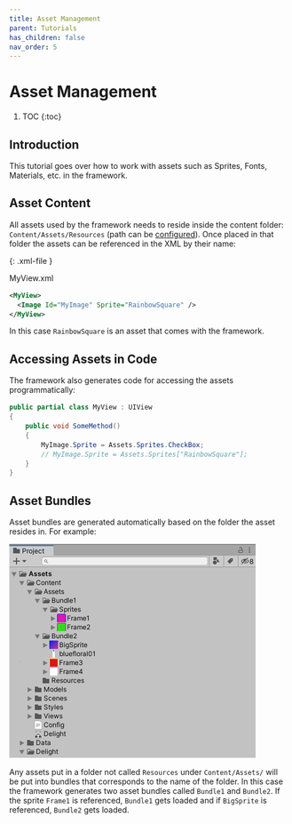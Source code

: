 ```yaml
---
title: Asset Management
parent: Tutorials
has_children: false
nav_order: 5
---
```

# Asset Management

1. TOC
{:toc}

## Introduction

This tutorial goes over how to work with assets such as Sprites, Fonts, Materials, etc. in the framework. 



## Asset Content

All assets used by the framework needs to reside inside the content folder: `Content/Assets/Resources` (path can be [configured](Config)). Once placed in that folder the assets can be referenced in the XML by their name:

{: .xml-file }

MyView.xml

```xml
<MyView>
  <Image Id="MyImage" Sprite="RainbowSquare" />
</MyView>
```

In this case `RainbowSquare` is an asset that comes with the framework. 



## Accessing Assets in Code

The framework also generates code for accessing the assets programmatically:

```csharp
public partial class MyView : UIView
{
    public void SomeMethod()
    {
        MyImage.Sprite = Assets.Sprites.CheckBox;
        // MyImage.Sprite = Assets.Sprites["RainbowSquare"];
    }
}
```


## Asset Bundles

Asset bundles are generated automatically based on the folder the asset resides in. For example:

![](asset-management-folders.png)

Any assets put in a folder not called `Resources` under `Content/Assets/` will be put into bundles that corresponds to the name of the folder. In this case the framework generates two asset bundles called `Bundle1` and `Bundle2`. If the sprite  `Frame1` is referenced, `Bundle1` gets loaded and if `BigSprite` is referenced, `Bundle2` gets loaded.





